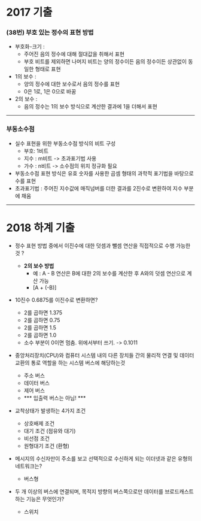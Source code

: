 # 2017 기출
### (38번) 부호 있는 정수의 표현 방법
  * 부호화-크기 : 
    * 주어진 음의 정수에 대해 절대값을 취해서 표현
    * 부호 비트를 제외하면 나머지 비트는 양의 정수이든 음의 정수이든 상관없이 동일한 형태로 표현
  * 1의 보수 : 
    * 양의 정수에 대한 보수로서 음의 정수를 표현
    * 0은 1로, 1은 0으로 바꿈
  * 2의 보수 :
    * 음의 정수는 1의 보수 방식으로 계산한 결과에 1을 더해서 표현

---

### 부동소수점
* 실수 표현을 위한 부동소수점 방식의 비트 구성
  * 부호: 1비트
  * 지수 : m비트 -> 초과표기법 사용
  * 가수 : n비트 -> 소수점의 위치 정규화 필요
* 부동소수점 표현 방식은 유효 숫자를 사용한 곱셈 형태의 과학적 표기법을 바탕으로 수를 표현
* 초과표기법 : 주어진 지수값에 매직넘버를 더한 결과를 2진수로 변환하여 지수 부분에 채움

---

# 2018 하계 기출

* 정수 표현 방법 중에서 이진수에 대한 덧셈과 뺄셈 연산을 직접적으로 수행 가능한 것 ?
  * **2의 보수 방법**
    * 예 : A - B 연산은 B에 대한 2의 보수를 계산한 후 A와의 덧셈 연산으로 계산 가능
    * [A + (-B)]



* 10진수 0.6875를 이진수로 변환하면? 
  * 2를 곱하면 1.375 
  * 2를 곱하면 0.75
  * 2를 곱하면 1.5
  * 2를 곱하면 1.0
  * 소수 부분이 0이면 멈춤. 위에서부터 쓰기. ->  0.1011



* 중앙처리장치(CPU)와 컴퓨터 시스템 내의 다른 장치들 간의 물리적 연결 및 데이터 교환의 통로 역할을 하는 시스템 버스에 해당하는것 
  * 주소 버스
  * 데이터 버스
  * 제어 버스
  * *** 입출력 버스는 아님! ***


* 교착상태가 발생하는 4가지 조건
  * 상호배제 조건
  * 대기 조건 (점유와 대기)
  * 비선점 조건
  * 원형대기 조건 (환형)


* 메시지의 수신자만이 주소를 보고 선택적으로 수신하게 되는 이더넷과 같은 유형의 네트워크는?
  * 버스형


* 두 개 이상의 버스에 연결되며, 목적지 방향의 버스쪽으로만 데이터를 브로드캐스트하는 기능은 무엇인가?
  * 스위치